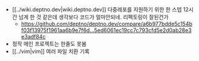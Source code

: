 - [[../wiki.deptno.dev|wiki.deptno.dev]] 다중레포를 지원하기 위한 한 스텝 12시간 넘게 한 것 같은데 생각보다 코드가 얼마안되네. 리펙토링이 잘된건가  
  + https://github.com/deptno/deptno.dev/compare/a6b977bdde5c154bf03f13975f1961aa6b9e7f6d...5ed6061ec19cc7c793cfd5e2d0ab28e3e3adf84c
- 정작 메인 프로젝트는 한줄도 못봄
- [[../vim|vim]] 여러 파일 치환 기록
